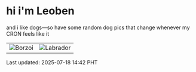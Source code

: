 # hi i'm Leoben

and i like dogs—so have some random dog pics that change whenever my CRON feels like it

|  |  |
|--------|----------|
| ![Borzoi](https://random-dog-vercel.vercel.app/api/random-borzoi?v=1752820940) | ![Labrador](https://random-dog-vercel.vercel.app/api/random-labrador?v=1752820940) |

Last updated: 2025-07-18 14:42 PHT
